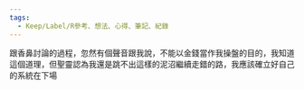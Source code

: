 ```yaml
---
tags:
  - Keep/Label/R參考、想法、心得、筆記、紀錄
---
```


跟香鼻討論的過程，忽然有個聲音跟我說，不能以金錢當作我操盤的目的，我知道這個道理，但聖靈認為我還是跳不出這樣的泥沼繼續走錯的路，我應該確立好自己的系統在下場

